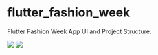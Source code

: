 # flutter_fashion_week
Flutter Fashion Week App UI and Project Structure.


<img src="https://imgur.com/AKRiM3v.gif" />
<img src="https://imgur.com/rE4shhj.png" />
